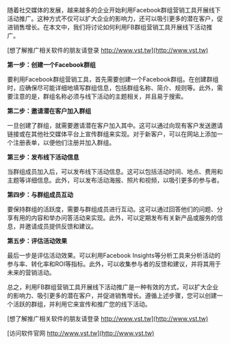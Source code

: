 随着社交媒体的发展，越来越多的企业开始利用Facebook群组营销工具开展线下活动推广。这种方式不仅可以扩大企业的影响力，还可以吸引更多的潜在客户，促进销售增长。在本文中，我们将讨论如何利用FB群组营销工具开展线下活动推广。

[想了解推广相关软件的朋友请登录 http://www.vst.tw](http://www.vst.tw)

**第一步：创建一个Facebook群组**

要利用Facebook群组营销工具，首先需要创建一个Facebook群组。在创建群组时，应确保尽可能详细地填写群组信息，包括群组名称、简介、规则等。此外，需要注意的是，群组名称必须与线下活动的主题相关，并且易于搜索。

**第二步：邀请潜在客户加入群组**

一旦创建了群组，就需要邀请潜在客户加入其中。这可以通过向现有客户发送邀请链接或在其他社交媒体平台上宣传群组来实现。对于新客户，可以在网站上添加一个注册表单，以便他们注册并加入群组。

**第三步：发布线下活动信息**

当群组成员加入后，可以发布线下活动信息。这可以包括活动时间、地点、费用和主题等详细信息。此外，可以发布活动海报、照片和视频，以吸引更多的参与者。

**第四步：与群组成员互动**

要保持群组的活跃度，需要与群组成员进行互动。这可以通过回答他们的问题、分享有用的内容和举办问答活动来实现。此外，可以定期发布有关新产品或服务的信息，并邀请成员提供反馈和建议。

**第五步：评估活动效果**

最后一步是评估活动效果。可以利用Facebook Insights等分析工具来分析活动的参与率、转化率和ROI等指标。此外，可以收集参与者的反馈和建议，并将其用于未来的营销活动。

总之，利用FB群组营销工具开展线下活动推广是一种有效的方式，可以扩大企业的影响力、吸引更多的潜在客户，并促进销售增长。遵循上述步骤，您可以创建一个活跃的群组，并利用它来宣传和推广您的线下活动。

[想了解推广相关软件的朋友请登录 http://www.vst.tw](http://www.vst.tw)


[访问软件官网 http://www.vst.tw](http://www.vst.tw)
